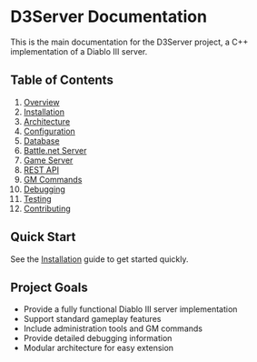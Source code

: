 # D3Server Documentation

This is the main documentation for the D3Server project, a C++ implementation of a Diablo III server.

## Table of Contents

1. [Overview](overview.md)
2. [Installation](installation.md)
3. [Architecture](architecture.md)
4. [Configuration](configuration.md)
5. [Database](database.md)
6. [Battle.net Server](battle_net.md)
7. [Game Server](game_server.md)
8. [REST API](rest_api.md)
9. [GM Commands](gm_commands.md)
10. [Debugging](debugging.md)
11. [Testing](testing.md)
12. [Contributing](contributing.md)

## Quick Start

See the [Installation](installation.md) guide to get started quickly.

## Project Goals

- Provide a fully functional Diablo III server implementation
- Support standard gameplay features
- Include administration tools and GM commands
- Provide detailed debugging information
- Modular architecture for easy extension 